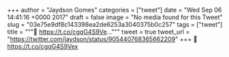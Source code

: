 
+++
author = "Jaydson Gomes"
categories = ["tweet"]
date = "Wed Sep 06 14:41:16 +0000 2017"
draft = false
image = "No media found for this Tweet"
slug = "03e75e9df8c143398ea2de6253a3040375b0c257"
tags = ["tweet"]
title = """🤔 https://t.co/cgqG4S9Ve..."""
tweet = true
tweet_url = "https://twitter.com/jaydson/status/905440768365662209"
+++
🤔 https://t.co/cgqG4S9Vex
